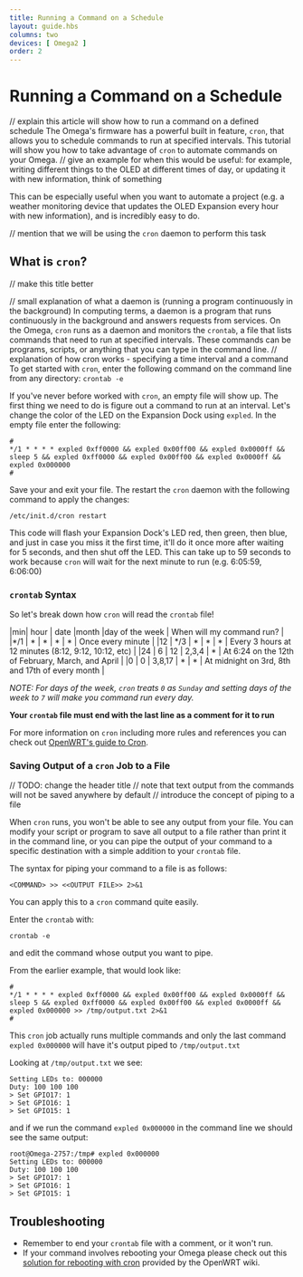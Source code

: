 ```yaml
---
title: Running a Command on a Schedule
layout: guide.hbs
columns: two
devices: [ Omega2 ]
order: 2
---
```


# Running a Command on a Schedule

// explain this article will show how to run a command on a defined schedule
The Omega's firmware has a powerful built in feature, `cron`, that allows you to schedule commands to run at specified intervals. This tutorial will show you how to take advantage of `cron` to automate commands on your Omega.
// give an example for when this would be useful: for example, writing different things to the OLED at different times of day, or updating it with new information, think of something

This can be especially useful when you want to automate a project (e.g. a weather monitoring device that updates the OLED Expansion every hour with new information), and is incredibly easy to do.

// mention that we will be using the `cron` daemon to perform this task

## What is `cron`?
// make this title better

// small explanation of what a daemon is (running a program continuously in the background)
In computing terms, a daemon is a program that runs continuously in the background and answers requests from services. On the Omega, `cron` runs as a daemon and monitors the `crontab`, a file that lists commands that need to run at specified intervals. These commands can be programs, scripts, or anything that you can type in the command line.
// explanation of how cron works - specifying a time interval and a command
To get started with `cron`, enter the following command on the command line from any directory:
`crontab -e`

If you've never before worked with `cron`, an empty file will show up. The first thing we need to do is figure out a command to run at an interval. Let's change the color of the LED on the Expansion Dock using `expled`. In the empty file enter the following:

```
#
*/1 * * * * expled 0xff0000 && expled 0x00ff00 && expled 0x0000ff && sleep 5 && expled 0xff0000 && expled 0x00ff00 && expled 0x0000ff && expled 0x000000
#
```

Save your and exit your file. The restart the `cron` daemon with the following command to apply the changes:

```
/etc/init.d/cron restart
```


This code will flash your Expansion Dock's LED red, then green, then blue, and just in case you miss it the first time, it'll do it once more after waiting for 5 seconds, and then shut off the LED. This can take up to 59 seconds to work because `cron` will wait for the next minute to run (e.g. 6:05:59, 6:06:00)


### `crontab` Syntax
So let's break down how `cron` will read the `crontab` file!

|min| hour | date |month |day of the week | When will my command run? |
|*/1 | * | * | * | * | Once every minute |
|12 | */3 | * | * | * | Every 3 hours at 12 minutes (8:12, 9:12, 10:12, etc) |
|24 | 6 | 12 | 2,3,4 | * | At 6:24 on the 12th of February, March, and April |
|0 | 0 | 3,8,17 | * | * | At midnight on 3rd, 8th and 17th of every month |

*NOTE: For days of the week, `cron` treats `0` as `Sunday` and setting days of the week to `7` will make you command run every day.*


**Your `crontab` file must end with the last line as a comment for it to run**

For more information on `cron` including more rules and references you can check out [OpenWRT's guide to Cron](https://wiki.openwrt.org/doc/howto/cron).

### Saving Output of a `cron` Job to a File
// TODO: change the header title
// note that text output from the commands will not be saved anywhere by default
// introduce the concept of piping to a file

When `cron` runs, you won't be able to see any output from your file. You can modify your script or program to save all output to a file rather than print it in the command line, or you can pipe the output of your command to a specific destination with a simple addition to your `crontab` file.

The syntax for piping your command to a file is as follows:

```
<COMMAND> >> <<OUTPUT FILE>> 2>&1
```

You can apply this to a `cron` command quite easily.

Enter the `crontab` with:

```
crontab -e
```

and edit the command whose output you want to pipe.

From the earlier example, that would look like:

```
#
*/1 * * * * expled 0xff0000 && expled 0x00ff00 && expled 0x0000ff && sleep 5 && expled 0xff0000 && expled 0x00ff00 && expled 0x0000ff && expled 0x000000 >> /tmp/output.txt 2>&1
#
```

This `cron` job actually runs multiple commands and only the last command `expled 0x000000` will have it's output piped to `/tmp/output.txt`

Looking at `/tmp/output.txt` we see:

```
Setting LEDs to: 000000
Duty: 100 100 100
> Set GPIO17: 1
> Set GPIO16: 1
> Set GPIO15: 1
```

and if we run the command `expled 0x000000` in the command line we should see the same output:

```
root@Omega-2757:/tmp# expled 0x000000
Setting LEDs to: 000000
Duty: 100 100 100
> Set GPIO17: 1
> Set GPIO16: 1
> Set GPIO15: 1
```


## Troubleshooting

* Remember to end your `crontab` file with a comment, or it won't run.
* If your command involves rebooting your Omega please check out this [solution for rebooting with cron](https://wiki.openwrt.org/doc/howto/cron#periodic_reboot_of_a_router) provided by the OpenWRT wiki.
